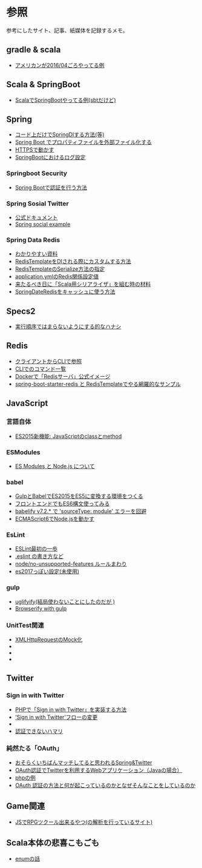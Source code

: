 # 参照

参考にしたサイト、記事、紙媒体を記録するメモ。

## gradle & scala

- [アメリカンが2016/04ごろやってる例](http://bernhardwenzel.com/blog/2016/04/22/using-spring-with-scala/)

## Scala & SpringBoot

- [ScalaでSpringBootやってる例(sbtだけど)](http://mao-instantlife.hatenablog.com/entry/2015/09/07/SpringBoot%E3%83%97%E3%83%AD%E3%82%B8%E3%82%A7%E3%82%AF%E3%83%88%E3%82%92Scala_%2B_sbt%E3%81%A7%E6%A7%8B%E7%AF%89%E3%81%99%E3%82%8B)

## Spring

- [コード上だけでSpringDIする方法(等)](http://www.atmarkit.co.jp/ait/articles/0504/29/news022_2.html)
- [Spring Boot でプロパティファイルを外部ファイル化する](http://d.hatena.ne.jp/eerga/20150906/1441512269)
- [HTTPSで動かす](http://qiita.com/yhidai/items/11d50aece86ef0e10a2a)
- [SpringBootにおけるログ設定](http://qiita.com/tag1216/items/b898b8fb58920bf335b2)

### Springboot Security

- [Spring Bootで認証を行う方法](http://qiita.com/nvtomo1029/items/8827d95327b647a6cf50)

### Spring Sosial Twitter

- [公式ドキュメント](http://docs.spring.io/spring-social-twitter/docs/1.0.5.RELEASE/reference/html/)
- [Spring social example](https://www.javacodegeeks.com/2014/06/spring-social-example-on-spring-boot-or-how-i-stopped-worrying-and-loved-autoconfiguration.html)

### Spring Data Redis

- [わかりやすい資料](http://www.slideshare.net/yoshidanaohiro52/spring-framework-boot-data-spring-data-redis)
- [RedisTemplateをDIされる際にカスタムする方法](http://blog.rakugakibox.net/entry/2015/07/27/spring-boot-with-redis)
- [RedisTemplateのSerialize方法の指定](http://greenkun.hatenablog.com/entry/2015/08/20/235046)
- [application.ymlのRedis関係設定値](https://github.com/spring-projects/spring-boot/blob/v1.4.3.RELEASE/spring-boot-autoconfigure/src/main/java/org/springframework/boot/autoconfigure/data/redis/RedisProperties.java)
- [来たるべき日に「Scala用シリアライザ」を組む時の材料](https://gist.github.com/maji-KY/836dab8cb63038f915aa)
- [SpringDateRedisをキャッシュに使う方法](http://qiita.com/yoshidan/items/f7c10a43d2a40c3ce8df)

## Specs2

- [実行順序ではまらないようにする的なハナシ](http://sui.hateblo.jp/entry/2013/07/21/011958)

## Redis

- [クライアントからCLIで参照](http://qiita.com/sawada_masahiko/items/1f60936c421ecab8dfbf)
- [CLIでのコマンド一覧](http://qiita.com/rubytomato@github/items/d66d932959d596876ab5)
- [Dockerで「Redisサーバ」公式イメージ](https://hub.docker.com/_/redis/)
- [spring-boot-starter-redis と RedisTemplateでやる網羅的なサンプル](http://blog.rakugakibox.net/entry/2015/07/27/spring-boot-with-redis)

## JavaScript

### 言語自体

- [ES2015新機能: JavaScriptのclassとmethod](http://qiita.com/niisan-tokyo/items/83582bc0646239cf6cb8)

### ESModules

- [ES Modules と Node.js について](http://yosuke-furukawa.hatenablog.com/entry/2016/05/10/111102)

### babel

- [GulpとBabelでES2015をES5に変換する環境をつくる](http://blosuki.hatenablog.com/entry/babel)
- [フロントエンドでもES6構文使ってみる](http://yutapon.hatenablog.com/entry/2015/02/09/090000)
- [babelify v7.2.* で 'sourceType: module' エラーを回避](http://qiita.com/do7be/items/521dd4e61a237e885818)
- [ECMAScript6でNode.jsを動かす](http://qiita.com/RyotaSugawara/items/af51321b4796d671bc01)

### EsLint

- [ESLint最初の一歩](http://qiita.com/mysticatea/items/f523dab04a25f617c87d)
- [.eslint の書き方など](http://qiita.com/inuscript/items/8610d3806a3f94d7d1d0)
- [node/no-unsupported-features ルールまわり](http://qiita.com/mysticatea/items/8bcecd821cca9e849078)
- [es2017っぽい設定(未使用)](https://github.com/bettiolo/babel-preset-es2017/blob/master/test/.eslintrc)

### gulp

- [uglifyify(結局使わないことにしたのだが )](https://github.com/hughsk/uglifyify)
- [Browserify with gulp](http://blog.revathskumar.com/2016/02/browserify-with-gulp.html)

### UnitTest関連

- [XMLHttpRequestのMock化](https://www.npmjs.com/package/fake-request)
- []()
- []()
- []()

## Twitter

### Sign in with Twitter

- [PHPで「Sign in with Twitter」を実装する方法](http://www.msng.info/archives/2010/02/sign_in_with_twitter.php)
- [’Sign in with Twitter’フローの変更](http://api.techmood.jp/2013/03/01/144)
- []()
- [認証できないハマリ](http://d.hatena.ne.jp/speg03/20091019/1255957580)

### 純然たる「OAuth」

- [おそらくいちばんマッチしてると思われるSpring&Twitter](https://spring.io/guides/gs/accessing-twitter/)
- [OAuth認証でTwitterを利用するWebアプリケーション（Javaの場合）](http://blog.unfindable.net/archives/1697)
- [phpの例](http://wauke.org/536)
- [OAuth 認証の方法と何が起こっているのかとなぜそんなことをしているのか](http://nskw-style.com/2016/wordpress/wp-api/oauth1.html)

## Game関連

- [JSでRPGツクール出来るやつ(の解析を行っているサイト)](http://qiita.com/mizchi/items/ff3bc3f52b61d3e599c6)

## Scala本体の悲喜こもごも

- [enumの話](http://dev.classmethod.jp/server-side/scala-algebra-data-type/)
